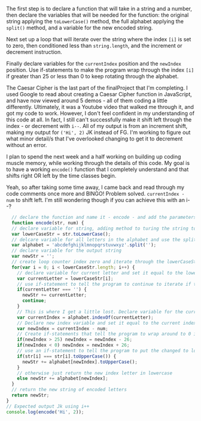   The first step is to declare a function that will take in a string and a number, then declare the variables that will be needed for the function: the original string applying the `toLowerCase()` method, the full alphabet applying the `split()` method, and a variable for the new encoded string.

  Next set up a loop that will iterate over the string where the index `[i]` is set to zero, then conditioned less than `string.length`, and the increment or decrement instruction.

  Finally declare variables for the `currentIndex` position and the `newIndex` position. Use if-statements to make the program wrap through the index `[i]` if greater than 25 or less than 0 to keep rotating through the alphabet.

  The Caesar Cipher is the last part of the finalProject that I'm completing. I used Google to read about creating a Caesar Cipher function in JavaScript, and have now viewed around 5 demos - all of them coding a little differently. Ultimately, it was a Youtube video that walked me through it, and got my code to work. However, I don't feel confident in my understanding of this code at all. In fact, I still can't successfully make it shift left through the index - or decrement with `i--`. All of my output is from an increment shift, making my output for `('Hi', 2)` JK instead of FG. I'm working to figure out what minor detail/s that I've overlooked changing to get it to decrement without an error.

  I plan to spend the next week and a half working on building up coding muscle memory, while working through the details of this code. My goal is to have a working `encode()` function that I completely understand and that shifts right OR left by the time classes begin.

  Yeah, so after taking some time away, I came back and read through my code comments once more and BINGO! Problem solved. `currentIndex - num` to shift left. I'm still wondering though if you can achieve this with an i--?

```js
  // declare the function and name it - encode - and add the parameters for the function to take a string and a number
  function encode(str, num) {
  // declare variable for string, adding method to turing the string to lowercase letters
  var lowerCaseStr = str.toLowerCase();
  // delcare variable for all letters in the alphabet and use the split method to split the alphabet up into individual letters
  var alphabet = 'abcdefghijklmnopqrstuvwxyz'.split('');
  // declare variable for the output string
  var newStr = '';
  // create loop counter index zero and iterate through the lowerCaseString.length, set increment or decrement
  for(var i = 0; i < lowerCaseStr.length; i++) {
    // declare variable for current letter and set it equal to the lowerCaseStr index position
    var currentLetter = lowerCaseStr[i];
    // use if-statement to tell the program to continue to iterate if the current letter is an empty space
    if(currentLetter === '') {
      newStr += currentLetter;
      continue;
    }
    // This is where I get a little lost. Declare variable for the current index and set it equal to the alphabet index of the current letter
    var currentIndex = alphabet.indexOf(currentLetter);
    // Declare new index variable and set it equal to the current index plus a number which will be an argument passed in --- UPDATE!!! Lightbulb! `currentIndex - num` to shift left!
    var newIndex = currentIndex - num;
    // Create if-statements that tell the program to wrap around to 0 index position or 26 index position when the newIndex is greater than 25 or less than 0.
    if(newIndex > 25) newIndex = newIndex - 26;
    if(newIndex < 0) newIndex = newIndex + 26;
    // use an if-statement to tell the program to put the changed to lowercase letters back to uppercase letters.
    if(str[i] === str[i].toUpperCase()) {
      newStr += alphabet[newIndex].toUpperCase();
    }
    // otherwise just return the new index letter in lowercase
    else newStr += alphabet[newIndex];
  }
  // return the new string of encoded letters
  return newStr;
}
// Expected output Jk using i++
console.log(encode('Hi', 2));
```
